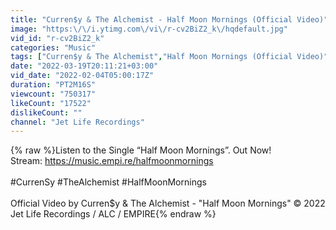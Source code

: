 ```yaml
---
title: "Curren$y & The Alchemist - Half Moon Mornings (Official Video)"
image: "https:\/\/i.ytimg.com\/vi\/r-cv2BiZ2_k\/hqdefault.jpg"
vid_id: "r-cv2BiZ2_k"
categories: "Music"
tags: ["Curren$y & The Alchemist","Half Moon Mornings (Official Video)","Jet Life Recordings \/ ALC"]
date: "2022-03-19T20:11:21+03:00"
vid_date: "2022-02-04T05:00:17Z"
duration: "PT2M16S"
viewcount: "750317"
likeCount: "17522"
dislikeCount: ""
channel: "Jet Life Recordings"
---
```

{% raw %}Listen to the Single “Half Moon Mornings”. Out Now!<br />Stream: <a rel="nofollow" target="blank" href="https://music.empi.re/halfmoonmornings">https://music.empi.re/halfmoonmornings</a><br /><br />#CurrenSy  #TheAlchemist #HalfMoonMornings<br /><br />Official Video by Curren$y &amp; The Alchemist - &quot;Half Moon Mornings&quot;  © 2022 Jet Life Recordings / ALC / EMPIRE{% endraw %}
